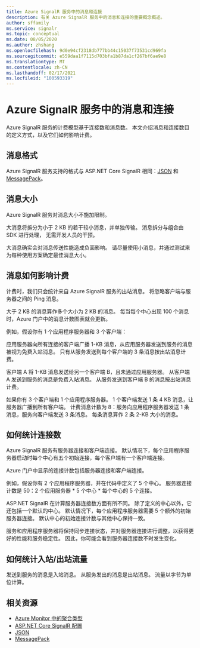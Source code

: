 ```yaml
---
title: Azure SignalR 服务中的消息和连接
description: 有关 Azure SignalR 服务中的消息和连接的重要概念概述。
author: sffamily
ms.service: signalr
ms.topic: conceptual
ms.date: 08/05/2020
ms.author: zhshang
ms.openlocfilehash: 9d0e94cf2318db777bb44c15037f73531cd969fa
ms.sourcegitcommit: e559daa1f7115d703bfa1b87da1cf267bf6ae9e8
ms.translationtype: MT
ms.contentlocale: zh-CN
ms.lasthandoff: 02/17/2021
ms.locfileid: "100593319"
---
```

# <a name="messages-and-connections-in-azure-signalr-service"></a>Azure SignalR 服务中的消息和连接

Azure SignalR 服务的计费模型基于连接数和消息数。 本文介绍消息和连接数目的定义方式，以及它们如何影响计费。


## <a name="message-formats"></a>消息格式 

Azure SignalR 服务支持的格式与 ASP.NET Core SignalR 相同：[JSON](https://www.json.org/) 和 [MessagePack](/aspnet/core/signalr/messagepackhubprotocol)。

## <a name="message-size"></a>消息大小

Azure SignalR 服务对消息大小不施加限制。

大消息将拆分为小于 2 KB 的若干较小消息，并单独传输。 消息拆分与组合由 SDK 进行处理， 无需开发人员的干预。

大消息确实会对消息传送性能造成负面影响。 请尽量使用小消息，并通过测试来为每种使用方案确定最佳消息大小。

## <a name="how-messages-are-counted-for-billing"></a>消息如何影响计费

计费时，我们只会统计来自 Azure SignalR 服务的出站消息。 将忽略客户端与服务器之间的 Ping 消息。

大于 2 KB 的消息算作多个大小为 2 KB 的消息。 每当每个中心出现 100 个消息时，Azure 门户中的消息计数图表就会更新。

例如，假设你有 1 个应用程序服务器和 3 个客户端：

应用服务器向所有连接的客户端广播 1-KB 消息，从应用服务器发送到服务的消息被视为免费入站消息。 只有从服务发送到每个客户端的 3 条消息按出站消息计费。

客户端 A 将 1-KB 消息发送给另一个客户端 B，且未通过应用服务器。 从客户端 A 发送到服务的消息是免费入站消息。 从服务发送到客户端 B 的消息按出站消息计费。

如果你有 3 个客户端和 1 个应用程序服务器。 1 个客户端发送 1 条 4 KB 消息，让服务器广播到所有客户端。 计费消息计数为 8：服务向应用程序服务器发送 1 条消息，服务向客户端发送 3 条消息。 每条消息算作 2 条 2-KB 大小的消息。

## <a name="how-connections-are-counted"></a>如何统计连接数

Azure SignalR 服务有服务器连接和客户端连接。 默认情况下，每个应用程序服务器启动时每个中心有五个初始连接，每个客户端有一个客户端连接。

Azure 门户中显示的连接计数包括服务器连接和客户端连接。

例如，假设你有 2 个应用程序服务器，并在代码中定义了 5 个中心。 服务器连接计数是 50：2 个应用服务器 * 5 个中心 * 每个中心的 5 个连接。

ASP.NET SignalR 在计算服务器连接数方面有所不同。 除了定义的中心以外，它还包括一个默认的中心。 默认情况下，每个应用程序服务器需要 5 个额外的初始服务器连接。 默认中心的初始连接计数与其他中心保持一致。

服务和应用程序服务器将保持同步连接状态，并对服务器连接进行调整，以获得更好的性能和服务稳定性。  因此，你可能会看到服务器连接数不时发生变化。

## <a name="how-inboundoutbound-traffic-is-counted"></a>如何统计入站/出站流量

发送到服务的消息是入站消息。 从服务发出的消息是出站消息。 流量以字节为单位计算。

## <a name="related-resources"></a>相关资源

- [Azure Monitor 中的聚合类型](../azure-monitor/essentials/metrics-supported.md#microsoftsignalrservicesignalr )
- [ASP.NET Core SignalR 配置](/aspnet/core/signalr/configuration)
- [JSON](https://www.json.org/)
- [MessagePack](/aspnet/core/signalr/messagepackhubprotocol)